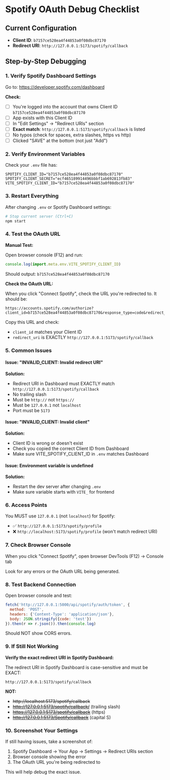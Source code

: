# Spotify OAuth Debug Checklist

## Current Configuration
- **Client ID**: `b7157ce528ea4f44853a0f08dbc87170`
- **Redirect URI**: `http://127.0.0.1:5173/spotify/callback`

## Step-by-Step Debugging

### 1. Verify Spotify Dashboard Settings

Go to: https://developer.spotify.com/dashboard

**Check:**
- [ ] You're logged into the account that owns Client ID `b7157ce528ea4f44853a0f08dbc87170`
- [ ] App exists with this Client ID
- [ ] In "Edit Settings" → "Redirect URIs" section
- [ ] **Exact match**: `http://127.0.0.1:5173/spotify/callback` is listed
- [ ] No typos (check for spaces, extra slashes, https vs http)
- [ ] Clicked "SAVE" at the bottom (not just "Add")

### 2. Verify Environment Variables

Check your `.env` file has:
```
SPOTIFY_CLIENT_ID="b7157ce528ea4f44853a0f08dbc87170"
SPOTIFY_CLIENT_SECRET="ecf465189914496bbbf1ab692813fb83"
VITE_SPOTIFY_CLIENT_ID="b7157ce528ea4f44853a0f08dbc87170"
```

### 3. Restart Everything

After changing `.env` or Spotify Dashboard settings:
```bash
# Stop current server (Ctrl+C)
npm start
```

### 4. Test the OAuth URL

**Manual Test:**

Open browser console (F12) and run:
```javascript
console.log(import.meta.env.VITE_SPOTIFY_CLIENT_ID)
```

Should output: `b7157ce528ea4f44853a0f08dbc87170`

**Check the OAuth URL:**

When you click "Connect Spotify", check the URL you're redirected to. It should be:
```
https://accounts.spotify.com/authorize?client_id=b7157ce528ea4f44853a0f08dbc87170&response_type=code&redirect_uri=http://127.0.0.1:5173/spotify/callback&scope=...
```

Copy this URL and check:
- `client_id` matches your Client ID
- `redirect_uri` is EXACTLY `http://127.0.0.1:5173/spotify/callback`

### 5. Common Issues

#### Issue: "INVALID_CLIENT: Invalid redirect URI"
**Solution:**
- Redirect URI in Dashboard must EXACTLY match `http://127.0.0.1:5173/spotify/callback`
- No trailing slash
- Must be `http://` not `https://`
- Must be `127.0.0.1` not `localhost`
- Port must be `5173`

#### Issue: "INVALID_CLIENT: Invalid client"
**Solution:**
- Client ID is wrong or doesn't exist
- Check you copied the correct Client ID from Dashboard
- Make sure VITE_SPOTIFY_CLIENT_ID in `.env` matches Dashboard

#### Issue: Environment variable is undefined
**Solution:**
- Restart the dev server after changing `.env`
- Make sure variable starts with `VITE_` for frontend

### 6. Access Points

You MUST use `127.0.0.1` (not `localhost`) for Spotify:
- ✅ `http://127.0.0.1:5173/spotify/profile`
- ❌ `http://localhost:5173/spotify/profile` (won't match redirect URI)

### 7. Check Browser Console

When you click "Connect Spotify", open browser DevTools (F12) → Console tab

Look for any errors or the OAuth URL being generated.

### 8. Test Backend Connection

Open browser console and test:
```javascript
fetch('http://127.0.0.1:5000/api/spotify/auth/token', {
  method: 'POST',
  headers: {'Content-Type': 'application/json'},
  body: JSON.stringify({code: 'test'})
}).then(r => r.json()).then(console.log)
```

Should NOT show CORS errors.

### 9. If Still Not Working

**Verify the exact redirect URI in Spotify Dashboard:**

The redirect URI in Spotify Dashboard is case-sensitive and must be EXACT:
```
http://127.0.0.1:5173/spotify/callback
```

**NOT:**
- ~~http://localhost:5173/spotify/callback~~
- ~~http://127.0.0.1:5173/spotify/callback/~~ (trailing slash)
- ~~https://127.0.0.1:5173/spotify/callback~~ (https)
- ~~http://127.0.0.1:5173/Spotify/callback~~ (capital S)

### 10. Screenshot Your Settings

If still having issues, take a screenshot of:
1. Spotify Dashboard → Your App → Settings → Redirect URIs section
2. Browser console showing the error
3. The OAuth URL you're being redirected to

This will help debug the exact issue.
